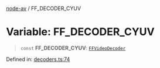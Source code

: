 [node-av](../globals.md) / FF\_DECODER\_CYUV

# Variable: FF\_DECODER\_CYUV

> `const` **FF\_DECODER\_CYUV**: [`FFVideoDecoder`](../type-aliases/FFVideoDecoder.md)

Defined in: [decoders.ts:74](https://github.com/seydx/av/blob/f8631fc881b394300b1479f511d55cf1c370a87f/src/constants/decoders.ts#L74)
